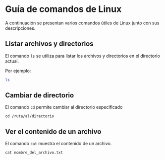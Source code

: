 # Guía de comandos de Linux
A continuación se presentan varios comandos útiles de Linux junto con sus descripciones.

## Listar archivos y directorios

El comando `ls` se utiliza para listar los archivos y directorios en el directorio actual.

Por ejemplo:

```bash
ls
```
## Cambiar de directorio

El comando `cd` permite cambiar al directorio especificado

```
cd /ruta/al/directorio
```

## Ver el contenido de un archivo

El comando `cat` muestra el contenido de un archivo.

```
cat nombre_del_archivo.txt
```

